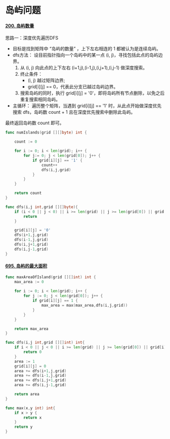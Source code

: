 # 岛屿问题

#### [200. 岛屿数量](https://leetcode-cn.com/problems/number-of-islands/)

思路一：深度优先遍历DFS

- 目标是找到矩阵中 “岛屿的数量” ，上下左右相连的 1 都被认为是连续岛屿。
- dfs方法： 设目前指针指向一个岛屿中的某一点 (i, j)，寻找包括此点的岛屿边界。
  1. 从 (i, j) 向此点的上下左右 (i+1,j),(i-1,j),(i,j+1),(i,j-1) 做深度搜索。
  2. 终止条件：
     - (i, j) 越过矩阵边界;
     - grid[i]\[j] == 0，代表此分支已越过岛屿边界。
  3. 搜索岛屿的同时，执行 grid[i]\[j] = '0'，即将岛屿所有节点删除，以免之后重复搜索相同岛屿。
- 主循环：
  遍历整个矩阵，当遇到 grid[i\][j] == '1' 时，从此点开始做深度优先搜索 dfs，岛屿数 count + 1 且在深度优先搜索中删除此岛屿。

最终返回岛屿数 count 即可。

```go
func numIslands(grid [][]byte) int {

    count := 0 

    for i := 0; i < len(grid); i++ {
        for j:= 0; j < len(grid[0]); j++ {
            if grid[i][j] == '1' {
                count++
                dfs(i,j,grid)
            }
        }
    }

    return count
}

func dfs(i,j int,grid [][]byte){
    if (i < 0 || j < 0) || i >= len(grid) || j >= len(grid[0]) || grid[i][j] == '0' {
        return 
    }

    grid[i][j] = '0'
    dfs(i+1,j,grid)
    dfs(i-1,j,grid)
    dfs(i,j+1,grid)
    dfs(i,j-1,grid)
}
```

#### [695. 岛屿的最大面积](https://leetcode-cn.com/problems/max-area-of-island/)

```go
func maxAreaOfIsland(grid [][]int) int {
    max_area := 0
    
    for i := 0; i < len(grid); i++ {
        for j := 0; j < len(grid[0]); j++ {
            if grid[i][j] == 1 {
                max_area = max(max_area,dfs(i,j,grid))
            }
        }
    }

    return max_area
}

func dfs(i,j int,grid [][]int) int{
    if i < 0 || j < 0 || i >= len(grid) || j >= len(grid[0]) || grid[i][j] == 0 {
        return 0
    }
    area := 1
    grid[i][j] = 0
    area += dfs(i+1,j,grid)
    area += dfs(i-1,j,grid)
    area += dfs(i,j+1,grid)
    area += dfs(i,j-1,grid)

    return area
}

func max(x,y int) int{
    if x > y {
        return x 
    }
    return y 
}
```

